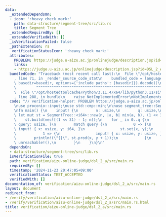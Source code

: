 ```yaml
---
data:
  _extendedDependsOn:
  - icon: ':heavy_check_mark:'
    path: data-structure/segment-tree/src/lib.rs
    title: Segment Tree
  _extendedRequiredBy: []
  _extendedVerifiedWith: []
  _isVerificationFailed: false
  _pathExtension: rs
  _verificationStatusIcon: ':heavy_check_mark:'
  attributes:
    PROBLEM: https://judge.u-aizu.ac.jp/onlinejudge/description.jsp?id=DSL_2_A
    links:
    - https://judge.u-aizu.ac.jp/onlinejudge/description.jsp?id=DSL_2_A
  bundledCode: "Traceback (most recent call last):\n  File \"/opt/hostedtoolcache/Python/3.11.4/x64/lib/python3.11/site-packages/onlinejudge_verify/documentation/build.py\"\
    , line 71, in _render_source_code_stat\n    bundled_code = language.bundle(stat.path,\
    \ basedir=basedir, options={'include_paths': [basedir]}).decode()\n          \
    \         ^^^^^^^^^^^^^^^^^^^^^^^^^^^^^^^^^^^^^^^^^^^^^^^^^^^^^^^^^^^^^^^^^^^^^^^^^^^^^^^^^\n\
    \  File \"/opt/hostedtoolcache/Python/3.11.4/x64/lib/python3.11/site-packages/onlinejudge_verify/languages/rust.py\"\
    , line 288, in bundle\n    raise NotImplementedError\nNotImplementedError\n"
  code: "// verification-helper: PROBLEM https://judge.u-aizu.ac.jp/onlinejudge/description.jsp?id=DSL_2_A\n\
    \nuse proconio::input;\nuse std::cmp::min;\n\nuse segment_tree::SegmentTree;\n\
    \nfn main() {\n    input! {\n        n: usize,\n        q: usize,\n    }\n   \
    \ let mut st = SegmentTree::<i64>::new(n, |a, b| min(a, b), (1 << 31) - 1);\n\
    \    st.build(vec![(1 << 31) - 1; n]);\n    for _ in 0..q {\n        input! {\
    \ query: usize, }\n        match query {\n            0 => {\n               \
    \ input! { x: usize, y: i64, }\n                st.set(x, y);\n            }\n\
    \            1 => {\n                input! { x: usize, y: usize, }\n        \
    \        println!(\"{}\", st.prod(x, y + 1));\n            }\n            _ =>\
    \ unreachable!(),\n        }\n    }\n}\n"
  dependsOn:
  - data-structure/segment-tree/src/lib.rs
  isVerificationFile: true
  path: verification/aizu-online-judge/dsl_2_a/src/main.rs
  requiredBy: []
  timestamp: '2024-11-23 20:47:05+09:00'
  verificationStatus: TEST_ACCEPTED
  verifiedWith: []
documentation_of: verification/aizu-online-judge/dsl_2_a/src/main.rs
layout: document
redirect_from:
- /verify/verification/aizu-online-judge/dsl_2_a/src/main.rs
- /verify/verification/aizu-online-judge/dsl_2_a/src/main.rs.html
title: verification/aizu-online-judge/dsl_2_a/src/main.rs
---
```

